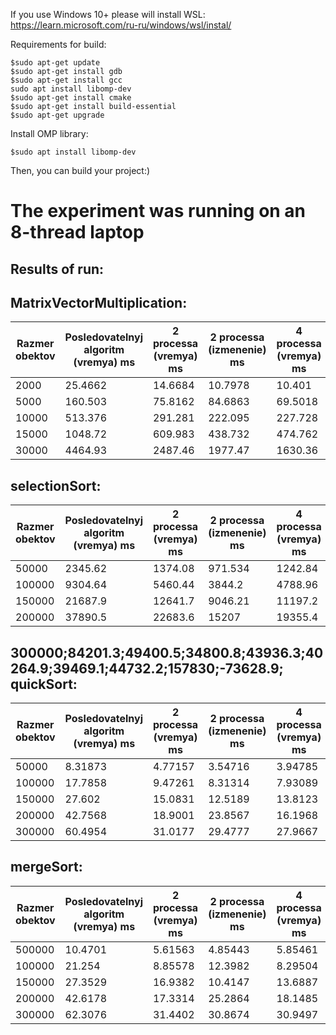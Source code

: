 If you use Windows 10+ please will install WSL:
<https://learn.microsoft.com/ru-ru/windows/wsl/instal/>

Requirements for build:
```
$sudo apt-get update
$sudo apt-get install gdb
$sudo apt-get install gcc
sudo apt install libomp-dev
$sudo apt-get install cmake
$sudo apt-get install build-essential
$sudo apt-get upgrade
```



Install OMP library:
```
$sudo apt install libomp-dev
```

Then, you can build your project:)

The experiment was running on an 8-thread laptop
================================================
Results of run:
--------------

MatrixVectorMultiplication:
--------------
|Razmer obektov|Posledovatelnyj algoritm (vremya) ms|2 processa (vremya) ms|2 processa (izmenenie) ms|4 processa (vremya) ms|4 processa (izmenenie) ms|8 processov (vremya) ms|8 processov (izmenenie) ms|16 processov (vremya) ms|16 processov (izmenenie) ms|
| ---      | ---      | ---      | ---      | ---      | ---      | ---      | ---      | ---      | ---      |
|2000      |25.4662   |14.6684   |10.7978   |10.401    |15.0652   |6.35378   |19.1124   |18.7857   |6.68048   |
|5000      |160.503   |75.8162   |84.6863   |69.5018   |91.0008   |74.5242   |85.9783   |73.6909   |86.8116   |
|10000     |513.376   |291.281   |222.095   |227.728   |285.647   |165.342   |348.033   |161.334   |352.041   |
|15000     |1048.72   |609.983   |438.732   |474.762   |573.953   |352.043   |696.673   |363.046   |685.67    |
|30000     |4464.93   |2487.46   |1977.47   |1630.36   |2834.57   |1379.66   |3085.27   |1443.59   |3021.34   |

selectionSort:
--------------
| Razmer obektov | Posledovatelnyj algoritm (vremya) ms | 2 processa (vremya) ms | 2 processa (izmenenie) ms | 4 processa (vremya) ms | 4 processa (izmenenie) ms | 8 processov (vremya) ms | 8 processov (izmenenie) ms | 16 processov (vremya) ms | 16 processov (izmenenie) ms |
|----------------|--------------------------------------|------------------------|---------------------------|------------------------|---------------------------|-------------------------|----------------------------|--------------------------|-----------------------------|
| 50000          | 2345.62                              | 1374.08                | 971.534                   | 1242.84                | 1102.78                   | 1017.66                 | 1327.96                    | 24192.1                  | -21846.5                    |
| 100000         | 9304.64                              | 5460.44                | 3844.2                    | 4788.96                | 4515.68                   | 4480.91                 | 4823.73                    | 49054.8                  | -39750.2                    |
| 150000         | 21687.9                              | 12641.7                | 9046.21                   | 11197.2                | 10490.7                   | 13198.1                 | 8489.77                    | 75894.1                  | -54206.2                    |
| 200000         | 37890.5                              | 22683.6                | 15207                     | 19355.4                | 18535.2                   | 17675.7                 | 20214.9                    | 101316                   | -63425.1                    |
300000;84201.3;49400.5;34800.8;43936.3;40264.9;39469.1;44732.2;157830;-73628.9;
quickSort:
----------
|Razmer obektov|Posledovatelnyj algoritm (vremya) ms|2 processa (vremya) ms|2 processa (izmenenie) ms|4 processa (vremya) ms|4 processa (izmenenie) ms|8 processov (vremya) ms|8 processov (izmenenie) ms|16 processov (vremya) ms|16 processov (izmenenie) ms|
| ---      | ---      | ---      | ---      | ---      | ---      | ---      | ---      | ---      | ---      |
|50000      |8.31873   |4.77157   |3.54716   |3.94785   |4.37089   |4.47179   |3.84695   |6.01971   |2.29902  |
|100000     |17.7858   |9.47261   |8.31314   |7.93089   |9.85486   |10.1507   |7.63503   |22.5244   |-4.73861 |
|150000     |27.602    |15.0831   |12.5189   |13.8123   |13.7897   |19.4483   |8.15367   |31.7637   |-4.16168 |
|200000     |42.7568   |18.9001   |23.8567   |16.1968   |26.5599   |20.1583   |22.5985   |20.3879   |22.3688  |
|300000     |60.4954   |31.0177   |29.4777   |27.9667   |32.5287   |39.4943   |21.0011   |39.1881   |21.3073  |
mergeSort:
----------
| Razmer obektov | Posledovatelnyj algoritm (vremya) ms | 2 processa (vremya) ms | 2 processa (izmenenie) ms | 4 processa (vremya) ms | 4 processa (izmenenie) ms | 8 processov (vremya) ms | 8 processov (izmenenie) ms | 16 processov (vremya) ms | 16 processov (izmenenie) ms |
|----------------|--------------------------------------|------------------------|---------------------------|------------------------|---------------------------|-------------------------|----------------------------|--------------------------|-----------------------------|
| 500000         | 10.4701                              | 5.61563                | 4.85443                   | 5.85461                | 4.61545                   | 6.59503                 | 3.87504                    | 11.8729                  | -1.4028                     |
| 100000         | 21.254                               | 8.85578                | 12.3982                   | 8.29504                | 12.9589                   | 8.71109                 | 12.5429                    | 22.5467                  | -1.29275                    |
| 150000         | 27.3529                              | 16.9382                | 10.4147                   | 13.6887                | 13.6643                   | 20.308                  | 7.04488                    | 32.1928                  | -4.83986                    |
| 200000         | 42.6178                              | 17.3314                | 25.2864                   | 18.1485                | 24.4693                   | 19.1455                 | 23.4723                    | 20.2123                  | 22.4055                     |
| 300000         | 62.3076                              | 31.4402                | 30.8674                   | 30.9497                | 31.3579                   | 34.2598                 | 28.0478                    | 39.4482                  | 22.8595                     |
